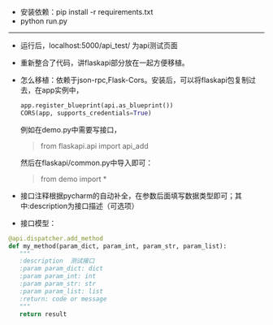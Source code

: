 - 安装依赖：pip install -r requirements.txt
- python run.py
 - - -
 - 运行后，localhost:5000/api_test/ 为api测试页面

 - 重新整合了代码，讲flaskapi部分放在一起方便移植。

 - 怎么移植：依赖于json-rpc,Flask-Cors。安装后，可以将flaskapi包复制过去，在app实例中，
   ```python
   app.register_blueprint(api.as_blueprint())
   CORS(app, supports_credentials=True)

   ```
   例如在demo.py中需要写接口，
   > from flaskapi.api import api_add

   然后在flaskapi/common.py中导入即可：
   > from demo import *

 - 接口注释根据pycharm的自动补全，在参数后面填写数据类型即可；其中:description为接口描述（可选项）

 - 接口模型：

 ```python
@api.dispatcher.add_method
def my_method(param_dict, param_int, param_str, param_list):
    """
    :description  测试接口
    :param param_dict: dict
    :param param_int: int
    :param param_str: str
    :param param_list: list
    :return: code or message
    """
    return result
 ```
